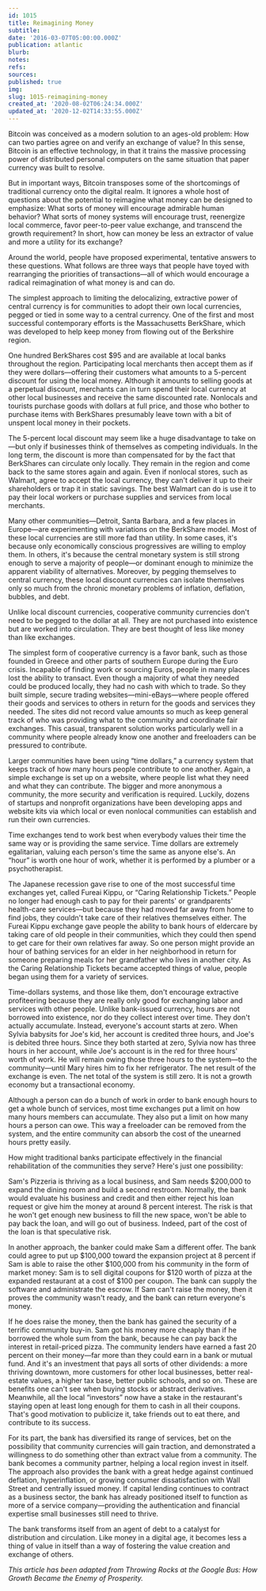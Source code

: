 ```yaml
---
id: 1015
title: Reimagining Money
subtitle: 
date: '2016-03-07T05:00:00.000Z'
publication: atlantic
blurb: 
notes: 
refs: 
sources: 
published: true
img: 
slug: 1015-reimagining-money
created_at: '2020-08-02T06:24:34.000Z'
updated_at: '2020-12-02T14:33:55.000Z'
---
```

Bitcoin was conceived as a modern solution to an ages-old problem: How can two parties agree on and verify an exchange of value? In this sense, Bitcoin is an effective technology, in that it trains the massive processing power of distributed personal computers on the same situation that paper currency was built to resolve.

But in important ways, Bitcoin transposes some of the shortcomings of traditional currency onto the digital realm. It ignores a whole host of questions about the potential to reimagine what money can be designed to emphasize: What sorts of money will encourage admirable human behavior? What sorts of money systems will encourage trust, reenergize local commerce, favor peer-to-peer value exchange, and transcend the growth requirement? In short, how can money be less an extractor of value and more a utility for its exchange?

Around the world, people have proposed experimental, tentative answers to these questions. What follows are three ways that people have toyed with rearranging the priorities of transactions—all of which would encourage a radical reimagination of what money is and can do.

The simplest approach to limiting the delocalizing, extractive power of central currency is for communities to adopt their own local currencies, pegged or tied in some way to a central currency. One of the first and most successful contemporary efforts is the Massachusetts BerkShare, which was developed to help keep money from flowing out of the Berkshire region.

One hundred BerkShares cost $95 and are available at local banks throughout the region. Participating local merchants then accept them as if they were dollars—offering their customers what amounts to a 5-percent discount for using the local money. Although it amounts to selling goods at a perpetual discount, merchants can in turn spend their local currency at other local businesses and receive the same discounted rate. Nonlocals and tourists purchase goods with dollars at full price, and those who bother to purchase items with BerkShares presumably leave town with a bit of unspent local money in their pockets.

The 5-percent local discount may seem like a huge disadvantage to take on—but only if businesses think of themselves as competing individuals. In the long term, the discount is more than compensated for by the fact that BerkShares can circulate only locally. They remain in the region and come back to the same stores again and again. Even if nonlocal stores, such as Walmart, agree to accept the local currency, they can't deliver it up to their shareholders or trap it in static savings. The best Walmart can do is use it to pay their local workers or purchase supplies and services from local merchants.

Many other communities—Detroit, Santa Barbara, and a few places in Europe—are experimenting with variations on the BerkShare model. Most of these local currencies are still more fad than utility. In some cases, it's because only economically conscious progressives are willing to employ them. In others, it's because the central monetary system is still strong enough to serve a majority of people—or dominant enough to minimize the apparent viability of alternatives. Moreover, by pegging themselves to central currency, these local discount currencies can isolate themselves only so much from the chronic monetary problems of inflation, deflation, bubbles, and debt.

Unlike local discount currencies, cooperative community currencies don't need to be pegged to the dollar at all. They are not purchased into existence but are worked into circulation. They are best thought of less like money than like exchanges.

The simplest form of cooperative currency is a favor bank, such as those founded in Greece and other parts of southern Europe during the Euro crisis. Incapable of finding work or sourcing Euros, people in many places lost the ability to transact. Even though a majority of what they needed could be produced locally, they had no cash with which to trade. So they built simple, secure trading websites—mini-eBays—where people offered their goods and services to others in return for the goods and services they needed. The sites did not record value amounts so much as keep general track of who was providing what to the community and coordinate fair exchanges. This casual, transparent solution works particularly well in a community where people already know one another and freeloaders can be pressured to contribute.

Larger communities have been using “time dollars,” a currency system that keeps track of how many hours people contribute to one another. Again, a simple exchange is set up on a website, where people list what they need and what they can contribute. The bigger and more anonymous a community, the more security and verification is required. Luckily, dozens of startups and nonprofit organizations have been developing apps and website kits via which local or even nonlocal communities can establish and run their own currencies.

Time exchanges tend to work best when everybody values their time the same way or is providing the same service. Time dollars are extremely egalitarian, valuing each person's time the same as anyone else's. An “hour” is worth one hour of work, whether it is performed by a plumber or a psychotherapist.

The Japanese recession gave rise to one of the most successful time exchanges yet, called Fureai Kippu, or “Caring Relationship Tickets.” People no longer had enough cash to pay for their parents' or grandparents' health-care services—but because they had moved far away from home to find jobs, they couldn't take care of their relatives themselves either. The Fureai Kippu exchange gave people the ability to bank hours of eldercare by taking care of old people in their communities, which they could then spend to get care for their own relatives far away. So one person might provide an hour of bathing services for an elder in her neighborhood in return for someone preparing meals for her grandfather who lives in another city. As the Caring Relationship Tickets became accepted things of value, people began using them for a variety of services.

Time-dollars systems, and those like them, don't encourage extractive profiteering because they are really only good for exchanging labor and services with other people. Unlike bank-issued currency, hours are not borrowed into existence, nor do they collect interest over time. They don't actually accumulate. Instead, everyone's account starts at zero. When Sylvia babysits for Joe's kid, her account is credited three hours, and Joe's is debited three hours. Since they both started at zero, Sylvia now has three hours in her account, while Joe's account is in the red for three hours' worth of work. He will remain owing those three hours to the system—to the community—until Mary hires him to fix her refrigerator. The net result of the exchange is even. The net total of the system is still zero. It is not a growth economy but a transactional economy.

Although a person can do a bunch of work in order to bank enough hours to get a whole bunch of services, most time exchanges put a limit on how many hours members can accumulate. They also put a limit on how many hours a person can owe. This way a freeloader can be removed from the system, and the entire community can absorb the cost of the unearned hours pretty easily.

How might traditional banks participate effectively in the financial rehabilitation of the communities they serve? Here's just one possibility:

Sam's Pizzeria is thriving as a local business, and Sam needs $200,000 to expand the dining room and build a second restroom. Normally, the bank would evaluate his business and credit and then either reject his loan request or give him the money at around 8 percent interest. The risk is that he won't get enough new business to fill the new space, won't be able to pay back the loan, and will go out of business. Indeed, part of the cost of the loan is that speculative risk.

In another approach, the banker could make Sam a different offer. The bank could agree to put up $100,000 toward the expansion project at 8 percent if Sam is able to raise the other $100,000 from his community in the form of market money: Sam is to sell digital coupons for $120 worth of pizza at the expanded restaurant at a cost of $100 per coupon. The bank can supply the software and administrate the escrow. If Sam can't raise the money, then it proves the community wasn't ready, and the bank can return everyone's money.

If he does raise the money, then the bank has gained the security of a terrific community buy-in. Sam got his money more cheaply than if he borrowed the whole sum from the bank, because he can pay back the interest in retail-priced pizza. The community lenders have earned a fast 20 percent on their money—far more than they could earn in a bank or mutual fund. And it's an investment that pays all sorts of other dividends: a more thriving downtown, more customers for other local businesses, better real-estate values, a higher tax base, better public schools, and so on. These are benefits one can't see when buying stocks or abstract derivatives. Meanwhile, all the local “investors” now have a stake in the restaurant's staying open at least long enough for them to cash in all their coupons. That's good motivation to publicize it, take friends out to eat there, and contribute to its success.

For its part, the bank has diversified its range of services, bet on the possibility that community currencies will gain traction, and demonstrated a willingness to do something other than extract value from a community. The bank becomes a community partner, helping a local region invest in itself. The approach also provides the bank with a great hedge against continued deflation, hyperinflation, or growing consumer dissatisfaction with Wall Street and centrally issued money. If capital lending continues to contract as a business sector, the bank has already positioned itself to function as more of a service company—providing the authentication and financial expertise small businesses still need to thrive.

The bank transforms itself from an agent of debt to a catalyst for distribution and circulation. Like money in a digital age, it becomes less a thing of value in itself than a way of fostering the value creation and exchange of others.

*This article has been adapted from Throwing Rocks at the Google Bus: How Growth Became the Enemy of Prosperity.*
